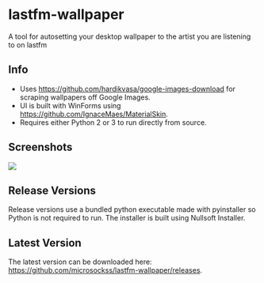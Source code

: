 # lastfm-wallpaper
A tool for autosetting your desktop wallpaper to the artist you are listening to on lastfm

## Info
* Uses https://github.com/hardikvasa/google-images-download for scraping wallpapers off Google Images.
* UI is built with WinForms using https://github.com/IgnaceMaes/MaterialSkin.
* Requires either Python 2 or 3 to run directly from source.

## Screenshots
![](https://i.imgur.com/GGuUGS1.png)

## Release Versions
Release versions use a bundled python executable made with pyinstaller so Python is not required to run. The installer is built using Nullsoft Installer.

## Latest Version
The latest version can be downloaded here: https://github.com/microsockss/lastfm-wallpaper/releases.
